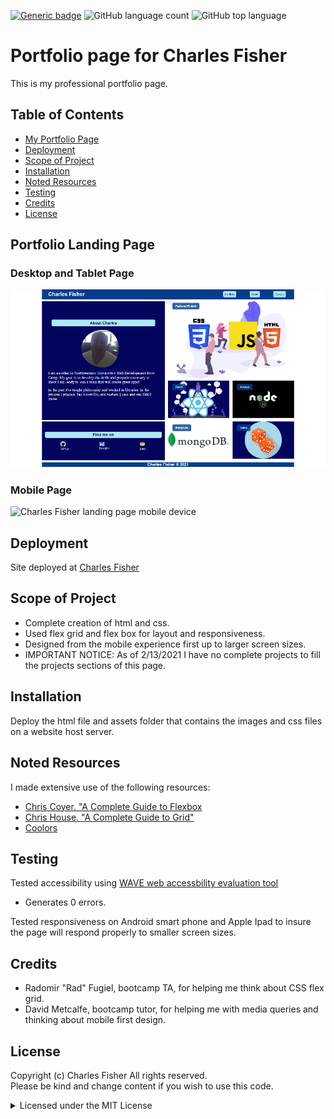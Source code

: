 [![Generic badge](https://img.shields.io/badge/license-MIT-<COLOR>.svg)](#license)
![GitHub language count](https://img.shields.io/github/languages/count/cdfishe1/portfolio)
![GitHub top language](https://img.shields.io/github/languages/top/cdfishe1/portfolio)


# Portfolio page for Charles Fisher

This is my professional portfolio page.

## Table of Contents
* [My Portfolio Page](#portfolio-landing-page)
* [Deployment](#deployment)
* [Scope of Project](#scope-of-project)
* [Installation](#installation)
* [Noted Resources](#noted-resources)
* [Testing](#testing)
* [Credits](#credits)
* [License](#license)

## Portfolio Landing Page

### Desktop and Tablet Page
![Charles Fisher landing page desktop and tablet](assets/images/desktop-screenshot.png)

### Mobile Page
![Charles Fisher landing page mobile device](assets/images/phone-screen.gif)


## Deployment

Site deployed at [Charles Fisher](https://cdfishe1.github.io/portfolio/)

## Scope of Project

* Complete creation of html and css.
* Used flex grid and flex box for layout and responsiveness.
* Designed from the mobile experience first up to larger screen sizes.
* IMPORTANT NOTICE: As of 2/13/2021 I have no complete projects to fill the projects sections of this page.


## Installation

Deploy the html file and assets folder that contains the images and css files on a website host server.

## Noted Resources

I made extensive use of the following resources:

* [Chris Coyer. "A Complete Guide to Flexbox](https://css-tricks.com/snippets/css/a-guide-to-flexbox/)
* [Chris House. "A Complete Guide to Grid"](https://css-tricks.com/snippets/css/complete-guide-grid/)
* [Coolors](https://coolors.co/)

## Testing

Tested accessibility using [WAVE web accessbility evaluation tool](https://wave.webaim.org/report#/https://cdfishe1.github.io/portfolio/)

* Generates 0 errors.

Tested responsiveness on Android smart phone and Apple Ipad to insure the page will respond properly to smaller screen sizes.

## Credits

* Radomir "Rad" Fugiel, bootcamp TA, for helping me think about CSS flex grid.
* David Metcalfe, bootcamp tutor, for helping me with media queries and thinking about mobile first design.

## License

Copyright (c) Charles Fisher All rights reserved.<br>
Please be kind and change content if you wish to use this code.

<details><summary>Licensed under the MIT License</summary>

Copyright (c) 2021 - present | Horizon Social Solution Services Inc.

<blockquote>
Permission is hereby granted, free of charge, to any person obtaining a copy
of this software and associated documentation files (the "Software"), to deal
in the Software without restriction, including without limitation the rights
to use, copy, modify, merge, publish, distribute, sublicense, and/or sell
copies of the Software, and to permit persons to whom the Software is
furnished to do so, subject to the following conditions:

The above copyright notice and this permission notice shall be included in all
copies or substantial portions of the Software.

THE SOFTWARE IS PROVIDED "AS IS", WITHOUT WARRANTY OF ANY KIND, EXPRESS OR
IMPLIED, INCLUDING BUT NOT LIMITED TO THE WARRANTIES OF MERCHANTABILITY,
FITNESS FOR A PARTICULAR PURPOSE AND NONINFRINGEMENT. IN NO EVENT SHALL THE
AUTHORS OR COPYRIGHT HOLDERS BE LIABLE FOR ANY CLAIM, DAMAGES OR OTHER
LIABILITY, WHETHER IN AN ACTION OF CONTRACT, TORT OR OTHERWISE, ARISING FROM,
OUT OF OR IN CONNECTION WITH THE SOFTWARE OR THE USE OR OTHER DEALINGS IN THE
SOFTWARE.
</blockquote>
</details>
